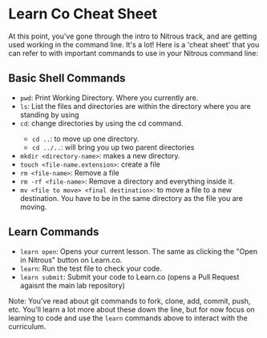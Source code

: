 
# Learn Co Cheat Sheet

At this point, you've gone through the intro to Nitrous track, and are getting used working in the command line. It's a lot! Here is a 'cheat sheet' that you can refer to with important commands to use in your Nitrous command line:

## Basic Shell Commands

+ `pwd`: Print Working Directory. Where you currently are.
+ `ls`: List the files and directories are within the directory where you are standing by using
+ `cd`: change directories by using the cd <directory-name> command.
  + `cd ..`: to move up one directory.
  + `cd ../..`: will bring you up two parent directories
+ `mkdir <directory-name>`: makes a new directory.
+ `touch <file-name.extension>`: create a file
+ `rm <file-name>`: Remove a file
+ `rm -rf <file-name>`: Remove a directory and everything inside it.
+ `mv <file to move> <final destination>`: to move a file to a new destination. You have to be in the same directory as the file you are moving.


## Learn Commands

+ `learn open`: Opens your current lesson. The same as clicking the "Open in Nitrous" button on Learn.co.
+ `learn`: Run the test file to check your code.
+ `learn submit`: Submit your code to Learn.co (opens a Pull Request agaisnt the main lab repository)

Note: You've read about git commands to fork, clone, add, commit, push, etc. You'll learn a lot more about these down the line, but for now focus on learning to code and use the `learn` commands above to interact with the curriculum.